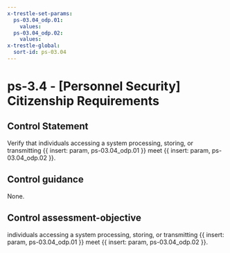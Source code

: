 ```yaml
---
x-trestle-set-params:
  ps-03.04_odp.01:
    values:
  ps-03.04_odp.02:
    values:
x-trestle-global:
  sort-id: ps-03.04
---
```


# ps-3.4 - \[Personnel Security\] Citizenship Requirements

## Control Statement

Verify that individuals accessing a system processing, storing, or transmitting {{ insert: param, ps-03.04_odp.01 }} meet {{ insert: param, ps-03.04_odp.02 }}.

## Control guidance

None.

## Control assessment-objective

individuals accessing a system processing, storing, or transmitting {{ insert: param, ps-03.04_odp.01 }} meet {{ insert: param, ps-03.04_odp.02 }}.
